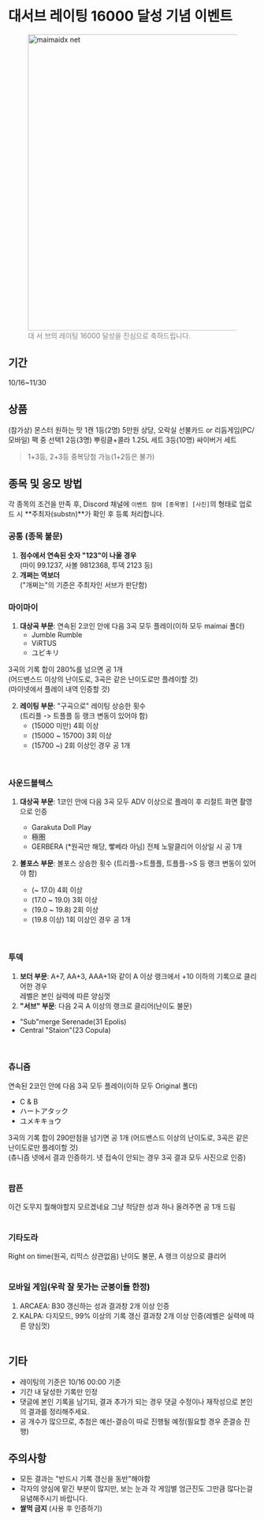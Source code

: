 # 대서브 레이팅 16000 달성 기념 이벤트

<figure>
  <img width="600" src="https://github.com/user-attachments/assets/509dac29-6694-4930-bd8b-d62f297d9450" alt="maimaidx net" />
  <br />
  <figcaption style="color: gray;">대 서 브의 레이팅 16000 달성을 진심으로 축하드립니다.</figcaption>
</figure>

## 기간
10/16~11/30

## 상품
(참가상) 몬스터 원하는 맛 1캔
1등(2명) 5만원 상당, 오락실 선불카드 or 리듬게임(PC/모바일) 팩 중 선택1
2등(3명) 뿌링클+콜라 1.25L 세트
3등(10명) 싸이버거 세트

> 1+3등, 2+3등 중복당첨 가능(1+2등은 불가)

## 종목 및 응모 방법
각 종목의 조건을 만족 후, Discord 채널에 `이벤트 참여 [종목명] [사진]`의 형태로 업로드 시 **주최자(substn)**가 확인 후 등록 처리합니다.

### 공통 (종목 불문)
1. **점수에서 연속된 숫자 "123"이 나올 경우**<br />
  (마이 99.1237, 사볼 9812368, 투덱 2123 등)
2. **개쩌는 역보더**<br />
   ("개쩌는"의 기준은 주최자인 서브가 판단함)

### 마이마이
1. **대상곡 부문**: 연속된 2코인 안에 다음 3곡 모두 플레이(이하 모두 maimai 폴더)
    - Jumble Rumble
    - ViRTUS
    - ユビキリ
  
  3곡의 기록 합이 280%를 넘으면 공 1개<br />
  (어드밴스드 이상의 난이도로, 3곡은 같은 난이도로만 플레이할 것)<br />
  (마이넷에서 플레이 내역 인증할 것)

2. **레이팅 부문**: "구곡으로" 레이팅 상승한 횟수<br />
  (트리플 -> 트플플 등 랭크 변동이 있어야 함)
    - (15000 미만) 4회 이상
    - (15000 ~ 15700) 3회 이상
    - (15700 ~) 2회 이상인 경우 공 1개
<br />

### 사운드볼텍스
1. **대상곡 부문**: 1코인 안에 다음 3곡 모두 ADV 이상으로 플레이 후 리절트 화면 촬영으로 인증
    - Garakuta Doll Play
    - 極圏
    - GERBERA (*원곡만 해당, 빻베라 아님)
  전체 노말클리어 이상일 시 공 1개

2. **볼포스 부문**: 볼포스 상승한 횟수 (트리플->트플플, 트플플->S 등 랭크 변동이 있어야 함)
    - (~ 17.0) 4회 이상
    - (17.0 ~ 19.0) 3회 이상
    - (19.0 ~ 19.8) 2회 이상
    - (19.8 이상) 1회 이상인 경우 공 1개
<br />

### 투덱
1. **보더 부문**:  A+7, AA+3, AAA+1와 같이 A 이상 랭크에서 +10 이하의 기록으로 클리어한 경우<br />
  레벨은 본인 실력에 따른 양심껏
2. **"서브" 부문**: 다음 2곡 A 이상의 랭크로 클리어(난이도 불문)
  - "Sub"merge Serenade(31 Epolis)
  - Central "Staion"(23 Copula)
<br />

### 츄니즘
연속된 2코인 안에 다음 3곡 모두 플레이(이하 모두 Original 폴더)
- C & B
- ハートアタック
- ユメキキョウ

3곡의 기록 합이 290만점을 넘기면 공 1개
(어드밴스드 이상의 난이도로, 3곡은 같은 난이도로만 플레이할 것)<br />
(츄니즘 넷에서 결과 인증하기. 넷 접속이 안되는 경우 3곡 결과 모두 사진으로 인증)<br />
<br />

### 팝픈
이건 도무지 뭘해야할지 모르겠네요 그냥 적당한 성과 하나 올려주면 공 1개 드림
<br /><br />

### 기타도라
Right on time(원곡, 리믹스 상관없음)
난이도 불문, A 랭크 이상으로 클리어
<br /><br />

### 모바일 게임(우락 잘 못가는 군붕이들 한정)
1. ARCAEA: B30 갱신하는 성과 결과창 2개 이상 인증
2. KALPA: 다지모드, 99% 이상의 기록 갱신 결과창 2개 이상 인증(레벨은 실력에 따른 양심껏)
<br /><br />

## 기타
- 레이팅의 기준은 10/16 00:00 기준
- 기간 내 달성한 기록만 인정
- 댓글에 본인 기록을 남기되, 결과 추가가 되는 경우 댓글 수정이나 재작성으로 본인의 결과를 정리해주세요.
- 공 개수가 많으므로, 추첨은 예선-결승이 따로 진행될 예정(필요할 경우 준결승 진행)

## 주의사항
- 모든 결과는 "반드시 기록 갱신을 동반"해야함
- 각자의 양심에 맡긴 부분이 많지만, 보는 눈과 각 게임별 엄근진도 그만큼 많다는걸 유념해주시기 바랍니다.
- **쌀먹 금지** (사용 후 인증하기)

